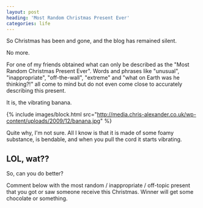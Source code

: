 ```yaml
---
layout: post
heading: 'Most Random Christmas Present Ever'
categories: life
---
```


So Christmas has been and gone, and the blog has remained silent.

No more.

For one of my friends obtained what can only be described as the "Most Random Christmas Present Ever". Words and phrases like "unusual", "inappropriate", "off-the-wall", "extreme" and "what on Earth was he thinking?!" all come to mind but do not even come close to accurately describing this present.

It is, the vibrating banana.

{% include images/block.html src="http://media.chris-alexander.co.uk/wp-content/uploads/2009/12/banana.jpg" %}

Quite why, I'm not sure. All I know is that it is made of some foamy substance, is bendable, and when you pull the cord it starts vibrating.

## LOL, wat??

So, can you do better?

Comment below with the most random / inappropriate / off-topic present that you got or saw someone receive this Christmas. Winner will get some chocolate or something.